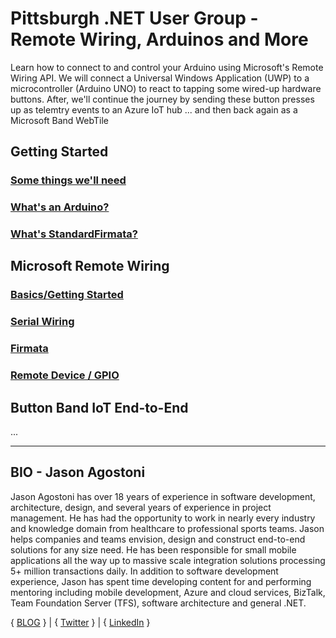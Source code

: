# Pittsburgh .NET User Group - Remote Wiring, Arduinos and More
Learn how to connect to and control your Arduino using Microsoft's Remote Wiring API. We will connect a Universal Windows Application (UWP) 
to a microcontroller (Arduino UNO) to react to tapping some wired-up hardware buttons. After, we'll continue the journey by sending these button
presses up as telemtry events to an Azure IoT hub ... and then back again as a Microsoft Band WebTile



## Getting Started

### [Some things we'll need](GettingStarted_1.md)

### [What's an Arduino?](GettingStarted_2.md)

### [What's StandardFirmata?](GettingStarted_3.md)

## Microsoft Remote Wiring

### [Basics/Getting Started](msiotwiring_1.md)
### [Serial Wiring](msiotwiring_2.md)
### [Firmata](msiotwiring_3.md)
### [Remote Device / GPIO](msiotwiring_4.md)

## Button Band IoT End-to-End
...


---

## BIO - Jason Agostoni
Jason Agostoni has over 18 years of experience in software development, architecture, design, and several years of experience in project management. He has had the opportunity to work in nearly every industry and knowledge domain from healthcare to professional sports teams.  Jason helps companies and teams envision, design and construct end-to-end solutions for any size need.  He has been responsible for small mobile applications all the way up to massive scale integration solutions processing 5+ million transactions daily. In addition to software development experience, Jason has spent time developing content for and performing mentoring including mobile development, Azure and cloud services, BizTalk, Team Foundation Server (TFS), software architecture and general .NET.

{ [BLOG](http://jason.agostoni.net) } | { [Twitter](http://twitter.com/JAgostoni) } | { [LinkedIn](https://www.linkedin.com/in/jagostoni) }